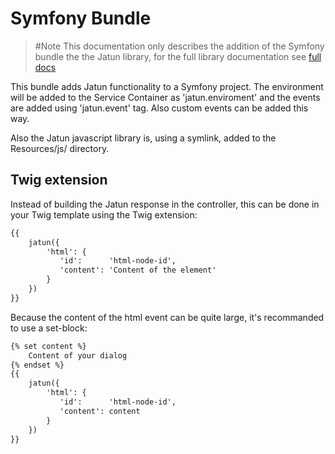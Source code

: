 Symfony Bundle
==============

>#Note
>This documentation only describes the addition of the Symfony bundle the the 
>Jatun library, for the full library documentation see [full docs][1]


This bundle adds Jatun functionality to a Symfony project. The environment
will be added to the Service Container as 'jatun.enviroment' and the events are 
added using 'jatun.event' tag. Also custom events can be added this way.

Also the Jatun javascript library is, using a symlink, added to the Resources/js/
directory.


Twig extension
--------------

Instead of building the Jatun response in the controller, this can be done in 
your Twig template using the Twig extension:

```html
{{
    jatun({
        'html': {
           'id':      'html-node-id',
           'content': 'Content of the element'
        }
    })
}}
```

Because the content of the html event can be quite large, it's recommanded to use
a set-block:

```html
{% set content %}
    Content of your dialog
{% endset %}
{{
    jatun({
        'html': {
           'id':      'html-node-id',
           'content': content
        }
    })
}}
```



[1]: https://github.com/arnogeurts/Jatun/blob/master/README.md